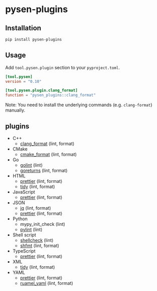 # pysen-plugins

## Installation

```sh
pip install pysen-plugins
```

## Usage

Add `tool.pysen.plugin` section to your `pyproject.toml`.
```toml
[tool.pysen]
version = "0.10"

[tool.pysen.plugin.clang_format]
function = "pysen_plugins::clang_format"
```

Note: You need to install the underlying commands (e.g. `clang-format`) manually.

## plugins
- C++
  - [clang_format](https://clang.llvm.org/docs/ClangFormat.html) (lint, format)
- CMake
  - [cmake_format](https://github.com/cheshirekow/cmake_format) (lint, format)
- Go
  - [golint](https://github.com/golang/lint) (lint)
  - [goreturns](https://github.com/sqs/goreturns) (lint, format)
- HTML
  - [prettier](https://prettier.io) (lint, format)
  - [tidy](http://www.html-tidy.org) (lint, format)
- JavaScript
  - [prettier](https://prettier.io) (lint, format)
- JSON
  - [jq](https://stedolan.github.io/jq) (lint, format)
  - [prettier](https://prettier.io) (lint, format)
- Python
  - mypy_init_check (lint)
  - [pylint](http://pylint.pycqa.org) (lint)
- Shell script
  - [shellcheck](https://github.com/koalaman/shellcheck) (lint)
  - [shfmt](https://github.com/mvdan/sh) (lint, format)
- TypeScript
  - [prettier](https://prettier.io) (lint, format)
- XML
  - [tidy](http://www.html-tidy.org) (lint, format)
- YAML
  - [prettier](https://prettier.io) (lint, format)
  - [ruamel_yaml](https://sourceforge.net/projects/ruamel-yaml) (lint, format)
